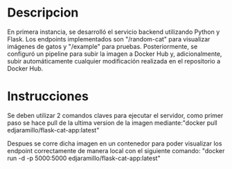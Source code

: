 # Descripcion

En primera instancia, se desarrolló el servicio backend utilizando Python y Flask. Los endpoints implementados son "/random-cat" para visualizar imágenes de gatos y "/example" para pruebas. Posteriormente, se configuró un pipeline para subir la imagen a Docker Hub y, adicionalmente, subir automáticamente cualquier modificación realizada en el repositorio a Docker Hub.

# Instrucciones

Se deben utilizar 2 comandos claves para ejecutar el servidor, como primer paso se hace pull de la ultima version de la imagen mediante:"docker pull edjaramillo/flask-cat-app:latest"

 Despues se corre dicha imagen en un contenedor para poder visualizar los endpoint correctamente de manera local con el siguiente comando: "docker run -d -p 5000:5000 edjaramillo/flask-cat-app:latest"
